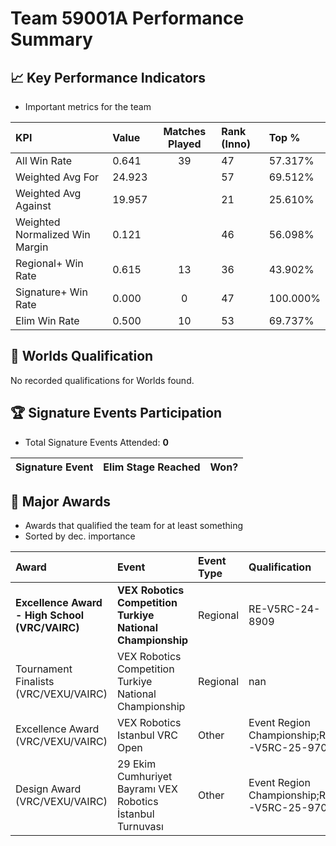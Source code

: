 # Team 59001A Performance Summary

## 📈 Key Performance Indicators
- Important metrics for the team

| KPI | Value | Matches Played | Rank (Inno) | Top % |
|:---|:-----|:--------------:|:----|:-----|
| All Win Rate | 0.641 | 39 | 47 | 57.317% |
| Weighted Avg For | 24.923 |  | 57 | 69.512% |
| Weighted Avg Against | 19.957 |  | 21 | 25.610% |
| Weighted Normalized Win Margin | 0.121 |  | 46 | 56.098% |
| Regional+ Win Rate | 0.615 | 13 | 36 | 43.902% |
| Signature+ Win Rate | 0.000 | 0 | 47 | 100.000% |
| Elim Win Rate | 0.500 | 10 | 53 | 69.737% |


## 🎯 Worlds Qualification
No recorded qualifications for Worlds found.

## 🏆 Signature Events Participation
- Total Signature Events Attended: **0**

| Signature Event | Elim Stage Reached | Won? |
|:----------------|:-------------------|:----|


## 🥇 Major Awards
- Awards that qualified the team for at least something
- Sorted by dec. importance

| Award | Event | Event Type | Qualification |
|:------|:------|:-----------|:--------------|
| **Excellence Award - High School (VRC/VAIRC)** | **VEX Robotics Competition Turkiye National Championship** | Regional | RE-V5RC-24-8909 |
| Tournament Finalists (VRC/VEXU/VAIRC) | VEX Robotics Competition Turkiye National Championship | Regional | nan |
| Excellence Award (VRC/VEXU/VAIRC) | VEX Robotics Istanbul VRC Open | Other | Event Region Championship;RE-V5RC-25-9707 |
| Design Award (VRC/VEXU/VAIRC) | 29 Ekim Cumhuriyet Bayramı VEX Robotics İstanbul Turnuvası | Other | Event Region Championship;RE-V5RC-25-9707 |

